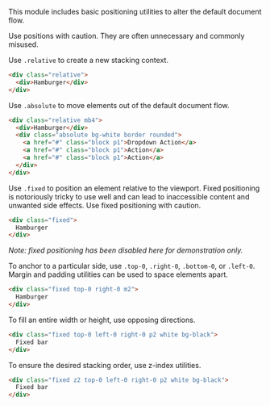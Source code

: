 
This module includes basic positioning utilities to alter the default document flow.

<p class="red">Use positions with caution. They are often unnecessary and commonly misused.</p>

Use `.relative` to create a new stacking context.

```html
<div class="relative">
  <div>Hamburger</div>
</div>
```

Use `.absolute` to move elements out of the default document flow.

```html
<div class="relative mb4">
  <div>Hamburger</div>
  <div class="absolute bg-white border rounded">
    <a href="#" class="block p1">Dropdown Action</a>
    <a href="#" class="block p1">Action</a>
    <a href="#" class="block p1">Action</a>
  </div>
</div>
```

Use `.fixed` to position an element relative to the viewport. Fixed positioning is notoriously tricky to use well and can lead to inaccessible content and unwanted side effects. Use fixed positioning with caution.

```html
<div class="fixed">
  Hamburger
</div>
```

*Note: fixed positioning has been disabled here for demonstration only.*

To anchor to a particular side, use `.top-0`, `.right-0`, `.bottom-0`, or `.left-0`. Margin and padding utilities can be used to space elements apart.

```html
<div class="fixed top-0 right-0 m2">
  Hamburger
</div>
```

To fill an entire width or height, use opposing directions.

```html
<div class="fixed top-0 left-0 right-0 p2 white bg-black">
  Fixed bar
</div>
```

To ensure the desired stacking order, use z-index utilities.

```html
<div class="fixed z2 top-0 left-0 right-0 p2 white bg-black">
  Fixed bar
</div>
```

